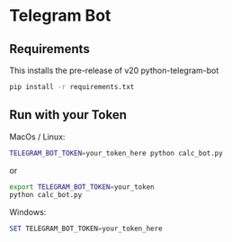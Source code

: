 # Telegram Bot

## Requirements

This installs the pre-release of v20 python-telegram-bot

```bash
pip install -r requirements.txt
```

## Run with your Token

MacOs / Linux:

```bash
TELEGRAM_BOT_TOKEN=your_token_here python calc_bot.py
```

or

```bash
export TELEGRAM_BOT_TOKEN=your_token
python calc_bot.py
```

Windows:

```powershell
SET TELEGRAM_BOT_TOKEN=your_token_here
```
